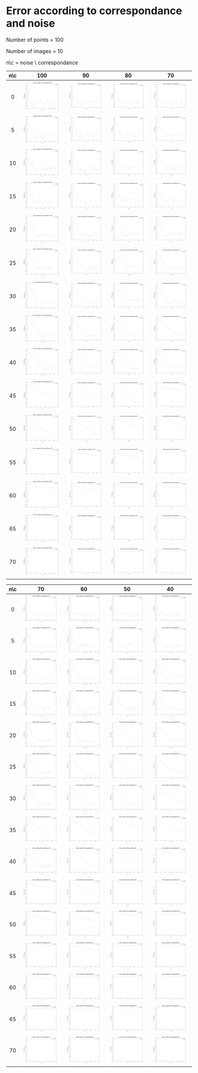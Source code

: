 # Error according to correspondance and noise

Number of points = 100

Number of images = 10

n\c = noise \ correspondance

n\c| 100 | 90 | 80 | 70  
:---:|:---:|:---:|:---:|:---:
0|![](Fig_err/eR1_1.png) | ![](Fig_err/eR1_2.png) |![](Fig_err/eR1_3.png) | ![](Fig_err/eR1_4.png)
5|![](Fig_err/eR2_1.png) | ![](Fig_err/eR2_2.png) |![](Fig_err/eR2_3.png) | ![](Fig_err/eR2_4.png)
10|![](Fig_err/eR3_1.png) | ![](Fig_err/eR3_2.png) |![](Fig_err/eR3_3.png) | ![](Fig_err/eR3_4.png)
15|![](Fig_err/eR4_1.png) | ![](Fig_err/eR4_2.png) |![](Fig_err/eR4_3.png) | ![](Fig_err/eR4_4.png)
20|![](Fig_err/eR5_1.png) | ![](Fig_err/eR5_2.png) |![](Fig_err/eR5_3.png) | ![](Fig_err/eR5_4.png)
25|![](Fig_err/eR6_1.png) | ![](Fig_err/eR6_2.png) |![](Fig_err/eR6_3.png) | ![](Fig_err/eR6_4.png)
30|![](Fig_err/eR7_1.png) | ![](Fig_err/eR7_2.png) |![](Fig_err/eR7_3.png) | ![](Fig_err/eR7_4.png)
35|![](Fig_err/eR8_1.png) | ![](Fig_err/eR8_2.png) |![](Fig_err/eR8_3.png) | ![](Fig_err/eR8_4.png)
40|![](Fig_err/eR9_1.png) | ![](Fig_err/eR9_2.png) |![](Fig_err/eR9_3.png) | ![](Fig_err/eR9_4.png)
45|![](Fig_err/eR10_1.png) | ![](Fig_err/eR10_2.png) |![](Fig_err/eR10_3.png) | ![](Fig_err/eR10_4.png)
50|![](Fig_err/eR11_1.png) | ![](Fig_err/eR11_2.png) |![](Fig_err/eR11_3.png) | ![](Fig_err/eR11_4.png)
55|![](Fig_err/eR12_1.png) | ![](Fig_err/eR12_2.png) |![](Fig_err/eR12_3.png) | ![](Fig_err/eR12_4.png)
60|![](Fig_err/eR13_1.png) | ![](Fig_err/eR13_2.png) |![](Fig_err/eR13_3.png) | ![](Fig_err/eR13_4.png)
65|![](Fig_err/eR14_1.png) | ![](Fig_err/eR14_2.png) |![](Fig_err/eR14_3.png) | ![](Fig_err/eR14_4.png)
70|![](Fig_err/eR15_1.png) | ![](Fig_err/eR15_2.png) |![](Fig_err/eR15_3.png) | ![](Fig_err/eR15_4.png)


n\c| 70 | 60 | 50 | 40  
:---:|:---:|:---:|:---:|:---:
0|![](Fig_err/eR1_4.png) | ![](Fig_err/eR1_5.png) |![](Fig_err/eR1_6.png) | ![](Fig_err/eR1_7.png)
5|![](Fig_err/eR2_4.png) | ![](Fig_err/eR2_5.png) |![](Fig_err/eR2_6.png) | ![](Fig_err/eR2_7.png)
10|![](Fig_err/eR3_4.png) | ![](Fig_err/eR3_5.png) |![](Fig_err/eR3_6.png) | ![](Fig_err/eR3_7.png)
15|![](Fig_err/eR4_4.png) | ![](Fig_err/eR4_5.png) |![](Fig_err/eR4_6.png) | ![](Fig_err/eR4_7.png)
20|![](Fig_err/eR5_4.png) | ![](Fig_err/eR5_5.png) |![](Fig_err/eR5_6.png) | ![](Fig_err/eR5_7.png)
25|![](Fig_err/eR6_4.png) | ![](Fig_err/eR6_5.png) |![](Fig_err/eR6_6.png) | ![](Fig_err/eR6_7.png)
30|![](Fig_err/eR7_4.png) | ![](Fig_err/eR7_5.png) |![](Fig_err/eR7_6.png) | ![](Fig_err/eR7_7.png)
35|![](Fig_err/eR8_4.png) | ![](Fig_err/eR8_5.png) |![](Fig_err/eR8_6.png) | ![](Fig_err/eR8_7.png)
40|![](Fig_err/eR9_4.png) | ![](Fig_err/eR9_5.png) |![](Fig_err/eR9_6.png) | ![](Fig_err/eR9_7.png)
45|![](Fig_err/eR10_4.png) | ![](Fig_err/eR10_5.png) |![](Fig_err/eR10_6.png) | ![](Fig_err/eR10_7.png)
50|![](Fig_err/eR11_4.png) | ![](Fig_err/eR11_5.png) |![](Fig_err/eR11_6.png) | ![](Fig_err/eR11_7.png)
55|![](Fig_err/eR12_4.png) | ![](Fig_err/eR12_5.png) |![](Fig_err/eR12_6.png) | ![](Fig_err/eR12_7.png)
60|![](Fig_err/eR13_4.png) | ![](Fig_err/eR13_5.png) |![](Fig_err/eR13_6.png) | ![](Fig_err/eR13_7.png)
65|![](Fig_err/eR14_4.png) | ![](Fig_err/eR14_5.png) |![](Fig_err/eR14_6.png) | ![](Fig_err/eR14_7.png)
70|![](Fig_err/eR15_4.png) | ![](Fig_err/eR15_5.png) |![](Fig_err/eR15_6.png) | ![](Fig_err/eR15_7.png)
